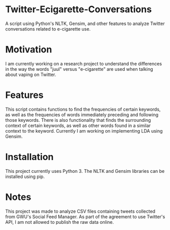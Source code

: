 # Twitter-Ecigarette-Conversations
A script using Python's NLTK, Gensim, and other features to analyze Twitter conversations related to e-cigarette use. 

# Motivation
I am currently working on a research project to understand the differences in the way the words "juul" versus "e-cigarette" are used when talking about vaping on Twitter. 

# Features
This script contains functions to find the frequencies of certain keywords, as well as the frequencies of words immediately preceding and following those keywords. There is also functionality that finds the surrounding context of certain keywords, as well as other words found in a similar context to the keyword. Currently I am working on implementing LDA using Gensim. 

# Installation 
This project currently uses Python 3. The NLTK and Gensim libraries can be installed using pip. 

# Notes
This project was made to analyze CSV files containing tweets collected from GWU's Social Feed Manager. As part of the agreement to use Twitter's API, I am not allowed to publish the raw data online. 

